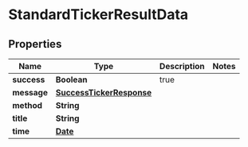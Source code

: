 
# StandardTickerResultData

## Properties
Name | Type | Description | Notes
------------ | ------------- | ------------- | -------------
**success** | **Boolean** | true | 
**message** | [**SuccessTickerResponse**](SuccessTickerResponse.md) |  | 
**method** | **String** |  | 
**title** | **String** |  | 
**time** | [**Date**](Date.md) |  | 



